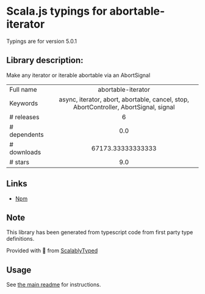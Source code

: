 
# Scala.js typings for abortable-iterator

Typings are for version 5.0.1

## Library description:
Make any iterator or iterable abortable via an AbortSignal

|                    |                 |
| ------------------ | :-------------: |
| Full name          | abortable-iterator |
| Keywords           | async, iterator, abort, abortable, cancel, stop, AbortController, AbortSignal, signal |
| # releases         | 6 |
| # dependents       | 0.0 |
| # downloads        | 67173.33333333333 |
| # stars            | 9.0 |

## Links
- [Npm](https://www.npmjs.com/package/abortable-iterator)
    


## Note
This library has been generated from typescript code from first party type definitions.

Provided with :purple_heart: from [ScalablyTyped](https://github.com/oyvindberg/ScalablyTyped)

## Usage
See [the main readme](../../readme.md) for instructions.


